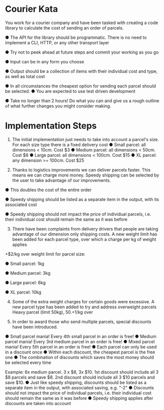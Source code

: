 # Courier Kata

You work for a courier company and have been tasked with creating a code library to
calculate the cost of sending an order of parcels.

● The API for the library should be programmatic. There is no need to implement a CLI,
HTTP, or any other transport layer

● Try not to peek ahead at future steps and commit your working as you go

● Input can be in any form you choose

● Output should be a collection of items with their individual cost and type, as well as
total cost

● In all circumstances the cheapest option for sending each parcel should be selected.
● You are expected to use test driven development

● Take no longer than 2 hours! Do what you can and give us a rough outline of what
further changes you might consider making.

# Implementation Steps
1) The initial implementation just needs to take into account a parcel's size. For each size
type there is a fixed delivery cost
● Small parcel: all dimensions < 10cm. Cost $3
● Medium parcel: all dimensions < 50cm. Cost $8
● Large parcel: all dimensions < 100cm. Cost $15
● XL parcel: any dimension >= 100cm. Cost $25

2) Thanks to logistics improvements we can deliver parcels faster. This means we can
charge more money. Speedy shipping can be selected by the user to take advantage of our
improvements.

● This doubles the cost of the entire order

● Speedy shipping should be listed as a separate item in the output, with its associated
cost

● Speedy shipping should not impact the price of individual parcels, i.e. their individual
cost should remain the same as it was before

3) There have been complaints from delivery drivers that people are taking advantage of our
dimension only shipping costs. A new weight limit has been added for each parcel type, over
which a charge per kg of weight applies

+$2/kg over weight limit for parcel size:

● Small parcel: 1kg

● Medium parcel: 3kg

● Large parcel: 6kg

● XL parcel: 10kg

4) Some of the extra weight charges for certain goods were excessive. A new parcel type
has been added to try and address overweight parcels
Heavy parcel (limit 50kg), $50. +$1/kg over

5) In order to award those who send multiple parcels, special discounts have been
introduced.

● Small parcel mania! Every 4th small parcel in an order is free!
● Medium parcel mania! Every 3rd medium parcel in an order is free!
● Mixed parcel mania! Every 5th parcel in an order is free!
● Each parcel can only be used in a discount once
● Within each discount, the cheapest parcel is the free one
● The combination of discounts which saves the most money should be selected every
time

Example:
6x medium parcel. 3 x $8, 3x $10. 1st discount should include all 3 $8 parcels and save $8.
2nd discount should include all 3 $10 parcels and save $10.
● Just like speedy shipping, discounts should be listed as a separate item in the output,
with associated saving, e.g. "-2"
● Discounts should not impact the price of individual parcels, i.e. their individual cost
should remain the same as it was before
● Speedy shipping applies after discounts are taken into account
